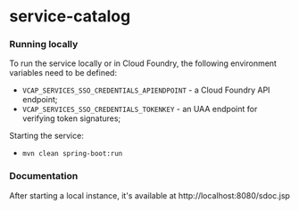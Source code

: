 service-catalog
===============

### Running locally
To run the service locally or in Cloud Foundry, the following environment variables need to be defined:

* `VCAP_SERVICES_SSO_CREDENTIALS_APIENDPOINT` - a Cloud Foundry API endpoint;
* `VCAP_SERVICES_SSO_CREDENTIALS_TOKENKEY` - an UAA endpoint for verifying token signatures;

Starting the service:

* `mvn clean spring-boot:run`

### Documentation
After starting a local instance, it's available at http://localhost:8080/sdoc.jsp
